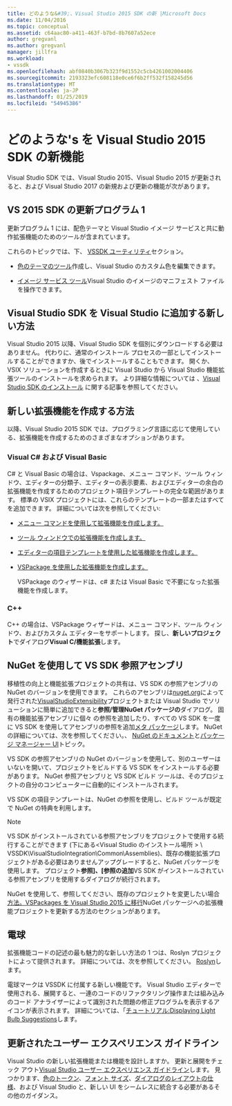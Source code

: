 ```yaml
---
title: どのような&#39;、Visual Studio 2015 SDK の新 |Microsoft Docs
ms.date: 11/04/2016
ms.topic: conceptual
ms.assetid: c64aac80-a411-463f-b7bd-8b7607a52ece
author: gregvanl
ms.author: gregvanl
manager: jillfra
ms.workload:
- vssdk
ms.openlocfilehash: abf0840b3067b323f9d1552c5cb4261002004406
ms.sourcegitcommit: 2193323efc608118e0ce6f6b2ff532f158245d56
ms.translationtype: MT
ms.contentlocale: ja-JP
ms.lasthandoff: 01/25/2019
ms.locfileid: "54945386"
---
```

# <a name="what39s-new-in-the-visual-studio-2015-sdk"></a>どのような&#39;s を Visual Studio 2015 SDK の新機能
Visual Studio SDK では、Visual Studio 2015、Visual Studio 2015 が更新されると、および Visual Studio 2017 の新規および更新の機能が次があります。  
  
## <a name="vs-2015-sdk-update-1"></a>VS 2015 SDK の更新プログラム 1  
 更新プログラム 1 には、配色テーマと Visual Studio イメージ サービスと共に動作拡張機能のためのツールが含まれています。  
  
 これらのトピックでは、下、 [VSSDK ユーティリティ](../extensibility/internals/vssdk-utilities.md)セクション。  
  
-   [色のテーマのツール](../extensibility/internals/color-theming-tools.md)作成し、Visual Studio のカスタム色を編集できます。  
  
-   [イメージ サービス ツール](../extensibility/internals/image-service-tools.md)Visual Studio のイメージのマニフェスト ファイルを操作できます。  
  
## <a name="new-way-to-add-the-visual-studio-sdk-to-visual-studio"></a>Visual Studio SDK を Visual Studio に追加する新しい方法  
 Visual Studio 2015 以降、Visual Studio SDK を個別にダウンロードする必要はありません。 代わりに、通常のインストール プロセスの一部としてインストールすることができますか、後でインストールすることもできます。 開くか、VSIX ソリューションを作成するときに Visual Studio から Visual Studio 機能拡張ツールのインストールを求められます。 より詳細な情報については 、[Visual Studio SDK のインストール](../extensibility/installing-the-visual-studio-sdk.md) に関する記事を参照してください。  
  
## <a name="new-ways-of-creating-extensions"></a>新しい拡張機能を作成する方法  
 以降、Visual Studio 2015 SDK では、プログラミング言語に応じて使用している、拡張機能を作成するためのさまざまなオプションがあります。  
  
### <a name="visual-c-and-visual-basic"></a>Visual C# および Visual Basic  
 C# と Visual Basic の場合は、Vspackage、メニュー コマンド、ツール ウィンドウ、エディターの分類子、エディターの表示要素、およびエディターの余白の拡張機能を作成するためのプロジェクト項目テンプレートの完全な範囲があります。 標準の VSIX プロジェクトには、これらのテンプレートの一部またはすべてを追加できます。 詳細については次を参照してください:  
  
-   [メニュー コマンドを使用して拡張機能を作成します。](../extensibility/creating-an-extension-with-a-menu-command.md)  
  
-   [ツール ウィンドウでの拡張機能を作成します。](../extensibility/creating-an-extension-with-a-tool-window.md)  
  
-   [エディターの項目テンプレートを使用した拡張機能を作成します。](../extensibility/creating-an-extension-with-an-editor-item-template.md)  
  
-   [VSPackage を使用した拡張機能を作成します。](../extensibility/creating-an-extension-with-a-vspackage.md)  
  
     VSPackage のウィザードは、c# または Visual Basic で不要になった拡張機能を作成します。  
  
### <a name="c"></a>C++  
 C++ の場合は、VSPackage ウィザードは、メニュー コマンド、ツール ウィンドウ、およびカスタム エディターをサポートします。 探し、**新しいプロジェクト**でダイアログ**Visual C/機能拡張**します。  
  
## <a name="vs-sdk-reference-assemblies-via-nuget"></a>NuGet を使用して VS SDK 参照アセンブリ  
 移植性の向上と機能拡張プロジェクトの共有は、VS SDK の参照アセンブリの NuGet のバージョンを使用できます。 これらのアセンブリは[nuget.org](http://www.nuget.org)によって発行された[VisualStudioExtensibility](http://www.nuget.org/profiles/VisualStudioExtensibility)プロジェクトまたは Visual Studio でソリューションに簡単に追加できると**参照/管理NuGet パッケージの**ダイアログ。 固有の機能拡張アセンブリに個々 の参照を追加したり、すべての VS SDK を一度に VS SDK を使用してアセンブリの参照を追加[メタ パッケージ](http://www.nuget.org/packages/VSSDK_Reference_Assemblies)します。 NuGet の詳細については、次を参照してください。、 [NuGet のドキュメント](/NuGet)と[パッケージ マネージャー UI](/NuGet/Tools/Package-Manager-UI)トピック。  
  
 VS SDK の参照アセンブリの NuGet のバージョンを使用して、別のユーザーはいないを開いて、プロジェクトをビルドする VS SDK をインストールする必要があります。  NuGet 参照アセンブリと VS SDK ビルド ツールは、そのプロジェクトの自分のコンピューターに自動的にインストールされます。  
  
 VS SDK の項目テンプレートは、NuGet の参照を使用し、ビルド ツールが既定で NuGet の特典を利用します。  
  
> [!NOTE]
>  VS SDK がインストールされている参照アセンブリをプロジェクトで使用する続行することができます (下にある\<Visual Studio のインストール場所 > \ VSSDK\VisualStudioIntegration\Common\Assemblies)、既存の機能拡張プロジェクトがある必要はありませんアップグレードすると、NuGet パッケージを使用します。  プロジェクト**参照]、[参照の追加**VS SDK がインストールされている参照アセンブリを使用するダイアログが続行されます。  
>   
>  NuGet を使用して、参照してください、既存のプロジェクトを変更したい場合[方法。VSPackages を Visual Studio 2015 に移行](../extensibility/how-to-migrate-extensibility-projects-to-visual-studio-2015.md)NuGet パッケージへの拡張機能プロジェクトを更新する方法のセクションがあります。  
  
## <a name="light-bulbs"></a>電球  
 拡張機能コードの記述の最も魅力的な新しい方法の 1 つは、Roslyn プロジェクトによって提供されます。 詳細については、次を参照してください。 [Roslyn](https://github.com/dotnet/Roslyn)します。  
  
 電球マークは VSSDK に付属する新しい機能です。 Visual Studio エディターで使用される、展開すると、一連のコードのリファクタリング操作または組み込みのコード アナライザーによって識別された問題の修正プログラムを表示するアイコンが表示されます。 詳細については、「[チュートリアル:Displaying Light Bulb Suggestions](../extensibility/walkthrough-displaying-light-bulb-suggestions.md)します。  
  
## <a name="updated-user-experience-guidelines"></a>更新されたユーザー エクスペリエンス ガイドライン  
 Visual Studio の新しい拡張機能または機能を設計しますか。 更新と展開をチェック アウト[Visual Studio ユーザー エクスペリエンス ガイドライン](../extensibility/ux-guidelines/visual-studio-user-experience-guidelines.md)します。  見つかります、[色のトークン](../extensibility/ux-guidelines/shared-colors-for-visual-studio.md)、[フォント サイズ](../extensibility/ux-guidelines/fonts-and-formatting-for-visual-studio.md)、[ダイアログのレイアウトの仕様](../extensibility/ux-guidelines/layout-for-visual-studio.md)、および Visual Studio と、新しい UI をシームレスに統合する必要があるその他のガイダンス。